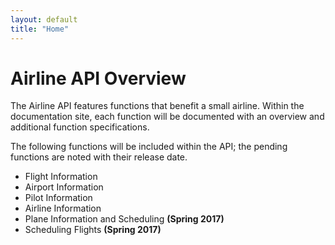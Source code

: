 ```yaml
---
layout: default
title: "Home"
---
```


# **Airline API Overview**
The Airline API features functions that benefit a small airline. Within the documentation site, each function will be documented with an overview and additional function specifications.  

The following functions will be included within the API; the pending functions are noted with their release date. 

- Flight Information  
- Airport Information  
- Pilot Information  
- Airline Information  
- Plane Information and Scheduling **(Spring 2017)**
- Scheduling Flights  **(Spring 2017)**  

<div class="home">

  
</div>
